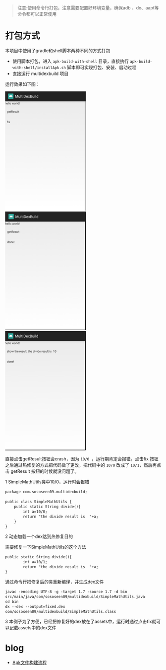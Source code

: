 
> 注意:使用命令行打包，注意需要配置好环境变量，确保adb 、dx、aapt等命令都可以正常使用

# 打包方式

本项目中使用了gradle和shell脚本两种不同的方式打包

- 使用脚本打包，进入 `apk-build-with-shell` 目录，直接执行 `apk-build-with-shell/installApk.sh` 脚本即可实现打包、安装、启动过程
- 直接运行 multidexbuild 项目

运行效果如下图：

<img src="art/screen_shot_1.png" width=260><img src="art/screen_shot_2.png" width=260><img src="art/screen_shot_3.png" width=260>

直接点击getResult按钮会crash，因为 `10/0 `，运行期肯定会报错。点击fix 按钮之后通过热修复的方式把代码做了更改，把代码中的 `10/0` 改成了 `10/1`，然后再点击 getResult 按钮的时候就没问题了。




1 SimpleMathUtils类中10/0，运行时会报错

```
package com.sososeen09.multidexbuild;

public class SimpleMathUtils {
	public static String divide(){
		int a=10/0;
		return "the divide result is  "+a;
	}
}
```

2 动态加载一个dex达到热修复目的

需要修复一下SimpleMathUtils的这个方法

```
public static String divide(){
		int a=10/1;
		return "the divide result is  "+a;
}
```
 
通过命令行把修复后的类重新编译，并生成dex文件

```
javac -encoding UTF-8 -g -target 1.7 -source 1.7 -d bin src/main/java/com/sososeen09/multidexbuild/SimpleMathUtils.java
cd bin
dx --dex --output=fixed.dex com/sososeen09/multidexbuild/SimpleMathUtils.class
```

3 本例子为了方便，已经把修复好的dex放在了assets中，运行时通过点击fix就可以记载assets中的dex文件

# blog

- [Apk文件构建流程](https://www.jianshu.com/p/c8ccf7ffa79e)